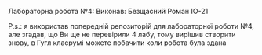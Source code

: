 Лабораторна робота №4:
Виконав: Безщасний Роман
ІО-21


P.s.: я використав попередній репозиторій для лабораторної роботи №4, але згадав, що Ви ще не перевірили 4 лабу, тому вирішив створити знову, в Гугл класрумі можете побачити коли робота була здана
